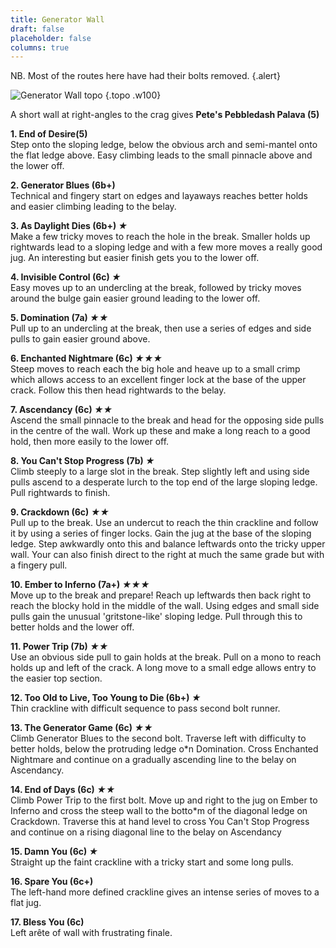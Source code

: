 ```yaml
---
title: Generator Wall
draft: false
placeholder: false
columns: true
---
```



NB. Most of the routes here have had their bolts removed.
{.alert}

![Generator Wall topo](/img/peak/matlock/generator.jpg)
{.topo .w100}

A short wall at right-angles to the crag gives **Pete's Pebbledash Palava (5)**

**1. End of Desire(5)**  
Step onto the sloping ledge, below the obvious arch and semi-mantel onto the flat ledge above. Easy climbing leads to the small pinnacle above and the lower off.

**2. Generator Blues (6b+)**  
Technical and fingery start on edges and layaways reaches better holds and easier climbing leading to the belay.

**3. As Daylight Dies (6b+) *★***  
Make a few tricky moves to reach the hole in the break. Smaller holds up rightwards lead to a sloping ledge and with a few more moves a really good jug. An interesting but easier finish gets you to the lower off.

**4. Invisible Control (6c) *★***  
Easy moves up to an undercling at the break, followed by tricky moves around the bulge gain easier ground leading to the lower off.

**5. Domination (7a) *★★***  
Pull up to an undercling at the break, then use a series of edges and side pulls to gain easier ground above.

**6. Enchanted Nightmare (6c) *★★★***  
Steep moves to reach each the big hole and heave up to a small crimp which allows access to an excellent finger lock at the base of the upper crack. Follow this then head rightwards to the belay.

**7. Ascendancy (6c) *★★***  
Ascend the small pinnacle to the break and head for the opposing side pulls in the centre of the wall. Work up these and make a long reach to a good hold, then more easily to the lower off.

**8. You Can't Stop Progress (7b) *★***  
Climb steeply to a large slot in the break. Step slightly left and using side pulls ascend to a desperate lurch to the top end of the large sloping ledge. Pull rightwards to finish.

**9. Crackdown (6c) *★★***  
Pull up to the break. Use an undercut to reach the thin crackline and follow it by using a series of finger locks. Gain the jug at the base of the sloping ledge. Step awkwardly onto this and balance leftwards onto the tricky upper wall. Your can also finish direct to the right at much the same grade but with a fingery pull.

**10. Ember to Inferno (7a+) *★★★***  
Move up to the break and prepare! Reach up leftwards then back right to reach the blocky hold in the middle of the wall. Using edges and small side pulls gain the unusual 'gritstone-like' sloping ledge. Pull through this to better holds and the lower off.

**11. Power Trip (7b) *★★***  
Use an obvious side pull to gain holds at the break. Pull on a mono to reach holds up and left of the crack. A long move to a small edge allows entry to the easier top section.

**12. Too Old to Live, Too Young to Die (6b+) *★***  
Thin crackline with difficult sequence to pass second bolt runner.

**13. The Generator Game (6c) *★★***   
Climb Generator Blues to the second bolt. Traverse left with difficulty to better holds, below the protruding ledge o*n Domination. Cross Enchanted Nightmare and continue on a gradually ascending line to the belay on Ascendancy.

**14. End of Days (6c) *★★***  
Climb Power Trip to the first bolt. Move up and right to the jug on Ember to Inferno and cross the steep wall to the botto*m of the diagonal ledge on Crackdown. Traverse this at hand level to cross You Can't Stop Progress and continue on a rising diagonal line to the belay on Ascendancy

**15. Damn You (6c) *★***  
Straight up the faint crackline with a tricky start and some long pulls.

**16. Spare You (6c+)**  
The left-hand more defined crackline gives an intense series of moves to a flat jug.

**17. Bless You (6c)**  
Left arête of wall with frustrating finale.